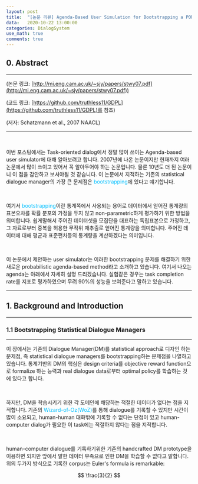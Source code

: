 ```yaml
---
layout: post
title:  "[논문 리뷰] Agenda-Based User Simulation for Bootstrapping a POMDP Dialogue System"
data:   2020-10-22 13:00:00 
categories: DialogSystem
use_math: true
comments: true
---
```


## 0. Abstract

---
(논문 링크: [http://mi.eng.cam.ac.uk/~sjy/papers/stwy07.pdf](http://mi.eng.cam.ac.uk/~sjy/papers/stwy07.pdf))

(코드 링크: [https://github.com/truthless11/GDPL](https://github.com/truthless11/GDPL)를 참조)

(저자: Schatzmann et al., 2007 NAACL)

---
  
&nbsp;
  
  
이번 포스팅에서는 Task-oriented dialog에서 정말 많이 쓰이는 Agenda-based user simulator에 대해 알아보려고 합니다. 2007년에 나온 논문이지만 현재까지 여러 논문에서 많이 쓰이고 있어서 꼭 알아두어야 하는 논문입니다. 물론 10년도 더 된 논문이니 이 점을 감안하고 보셔야될 것 같습니다. 이 논문에서 지적하는 기존의 statistical dialogue manager의 가장 큰 문제점은 <span style="color:DeepSkyBlue">bootstrapping</span>에 있다고 얘기합니다.


&nbsp;


여기서 <span style="color:DeepSkyBlue">bootstrapping</span>이란 통계쪽에서 사용되는 용어로 데이터에서 얻어진 통계량의 표본오차를 확률 분포의 가정을 두지 않고 non-parametric하게 평가하기 위한 방법을 의미합니다. 쉽게말해서 주어진 데이터셋을 모집단을 대표하는 독립표본으로 가정하고, 그 자료로부터 중복을 허용한 무작위 재추출로 얻어진 통계량을 의미합니다. 주어진 데이터에 대해 평균과 표준편차등의 통계량을 계산하겠다는 의미입니다.


&nbsp;


이 논문에서 제안하는 user simulator는 이러한 bootstrapping 문제를 해결하기 위한 새로운 probabilistic agenda-based method라고 소개하고 있습니다. 여기서 나오는 agenda는 아래에서 자세히 설명 드리겠습니다. 실험같은 경우는 task completion rate를 지표로 평가하였으며 무려 90%의 성능을 보여준다고 말하고 있습니다.  


---

## 1. Background and Introduction

---

### 1.1 Bootstrapping Statistical Dialogue Managers

---

이 장에서는 기존의 Dialogue Manager(DM)를 statistical approach로 디자인 하는 문제점, 즉 statistical dialogue managers를 bootstrapping하는 문제점을 나열하고 있습니다. 통계기반의 DM의 핵심은 design criteria를 objective reward function으로 formalize 하는 능력과 real dialogue data로부터 optimal policy를 학습하는 것에 있다고 합니다. 


&nbsp;


하지만, DM을 학습시키기 위한 각 도메인에 해당하는 적절한 데이터가 없다는 점을 지적합니다. 기존의 <span style="color:DeepSkyBlue">Wizard-of-Oz(WoZ)</span>를 통해 dialogue를 기록할 수 있지만 시간이 많이 소요되고, human-human 대화밖에 기록할 수 없다는 단점이 있고 human-computer dialog가 필요한 이 task에는 적절하지 않다는 점을 지적합니다. 


&nbsp;


human-computer dialogue를 기록하기위한 기존의 handcrafted DM prototype을 이용하면 되지만 앞에서 말한 데이터 부족으로 인한 DM을 학습할 수 없다고 말합니다. 위의 두가지 방식으로 기록한 corpus는 Euler's formula is remarkable: 


$$
\frac{3}{2}
$$


